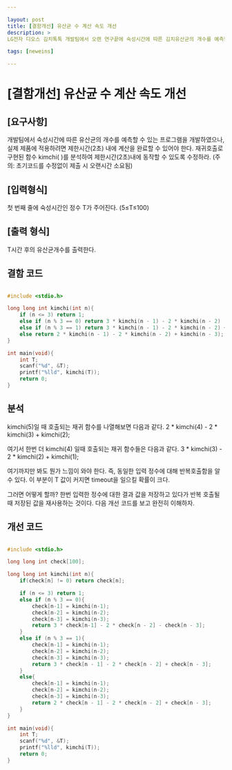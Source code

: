 ```yaml
---

layout: post
title: [결함개선] 유산균 수 계산 속도 개선
description: >
LG전자 디오스 김치톡톡 개발팀에서 오랜 연구끝에 숙성시간에 따른 김치유산균의 개수를 예측할 수 있게 되었으며, 실제 제품화를 위한 구현이 필요한 상태이다.

tags: [neweins]

---
```


# [결함개선] 유산균 수 계산 속도 개선

## [요구사항]

개발팀에서 숙성시간에 따른 유산균의 개수를 예측할 수 있는 프로그램을 개발하였으나, 실제 제품에 적용하려면 제한시간(2초) 내에 계산을 완료할 수 있어야 한다. 재귀호출로 구현된 함수 kimchi( )를 분석하여 제한시간(2초)내에 동작할 수 있도록 수정하라.
(주의: 초기코드를 수정없이 제출 시 오랜시간 소요됨)

## [입력형식]

첫 번째 줄에 숙성시간인 정수 T가 주어진다. (5≤T≤100)


## [출력 형식]

T시간 후의 유산균개수를 출력한다.

## 결함 코드

~~~c

#include <stdio.h>

long long int kimchi(int n){
	if (n <= 3)	return 1;
	else if (n % 3 == 0) return 3 * kimchi(n - 1) - 2 * kimchi(n - 2) - kimchi(n - 3);
	else if (n % 3 == 1) return 3 * kimchi(n - 1) - 2 * kimchi(n - 2) + kimchi(n - 3);
	else return 2 * kimchi(n - 1) - 2 * kimchi(n - 2) + kimchi(n - 3);
}

int main(void){
	int T;
	scanf("%d", &T);
	printf("%lld", kimchi(T));
	return 0;
}

~~~

## 분석

kimchi(5)일 때 호출되는 재귀 함수를 나열해보면 다음과 같다.
2 \* kimchi(4) - 2 \* kimchi(3) + kimchi(2); 

여기서 한번 더 kimchi(4) 일때 호출되는 재귀 함수들은 다음과 같다.
3 \* kimchi(3) - 2 \* kimchi(2) + kimchi(1);

여기까지만 봐도 뭔가 느낌이 와야 한다. 즉, 동일한 입력 정수에 대해 반복호출함을 알수 있다. 이 부분이 T 값이 커지면 timeout을 일으킬 확률이 크다.

그러면 어떻게 할까?
한번 입력한 정수에 대한 결과 값을 저장하고 있다가 반복 호출될 때 저장된 값을 재사용하는 것이다. 
다음 개선 코드를 보고 완전히 이해하자.

## 개선 코드

~~~c

#include <stdio.h>

long long int check[100];

long long int kimchi(int n){
	if(check[n] != 0) return check[n];

	if (n <= 3)	return 1;	
	else if (n % 3 == 0){
		check[n-1] = kimchi(n-1);
		check[n-2] = kimchi(n-2);
		check[n-3] = kimchi(n-3);
		return 3 * check[n-1] - 2 * check[n - 2] - check[n - 3];
	}
	else if (n % 3 == 1){		
		check[n-1] = kimchi(n-1);
		check[n-2] = kimchi(n-2);
		check[n-3] = kimchi(n-3);
		return 3 * check[n - 1] - 2 * check[n - 2] + check[n - 3];
	}
	else{
		check[n-1] = kimchi(n-1);
		check[n-2] = kimchi(n-2);
		check[n-3] = kimchi(n-3);
		return 2 * check[n - 1] - 2 * check[n - 2] + check[n - 3];
	}
}

int main(void){
	int T;
	scanf("%d", &T);
	printf("%lld", kimchi(T));
	return 0;
}

~~~